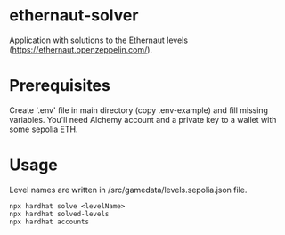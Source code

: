 # ethernaut-solver
Application with solutions to the Ethernaut levels (https://ethernaut.openzeppelin.com/). 

# Prerequisites

Create '.env' file in main directory  (copy .env-example) and fill missing variables. You'll need Alchemy account and a private key to a wallet with some sepolia ETH.


# Usage
Level names are written in /src/gamedata/levels.sepolia.json file.

```shell
npx hardhat solve <levelName>
npx hardhat solved-levels
npx hardhat accounts
```